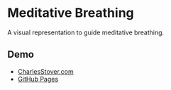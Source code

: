 # Meditative Breathing
A visual representation to guide meditative breathing.

## Demo
* [CharlesStover.com](https://charlesstover.com/breathe)
* [GitHub Pages](https://charlesstover.github.io/meditative-breathing/)
